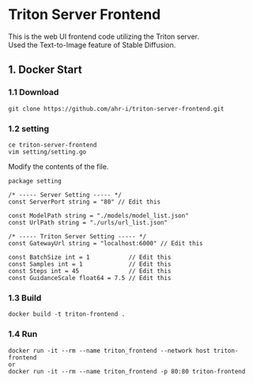 # Triton Server Frontend
This is the web UI frontend code utilizing the Triton server.  
Used the Text-to-Image feature of Stable Diffusion.   

## 1. Docker Start
### 1.1 Download
```
git clone https://github.com/ahr-i/triton-server-frontend.git
```

### 1.2 setting
```
ce triton-server-frontend
vim setting/setting.go
```
Modify the contents of the file.   
```
package setting

/* ----- Server Setting ----- */
const ServerPort string = "80" // Edit this

const ModelPath string = "./models/model_list.json"
const UrlPath string = "./urls/url_list.json"

/* ----- Triton Server Setting ----- */
const GatewayUrl string = "localhost:6000" // Edit this

const BatchSize int = 1           // Edit this
const Samples int = 1             // Edit this
const Steps int = 45              // Edit this
const GuidanceScale float64 = 7.5 // Edit this
```

### 1.3 Build
```
docker build -t triton-frontend .
```

### 1.4 Run
```
docker run -it --rm --name triton_frontend --network host triton-frontend
or
docker run -it --rm --name triton_frontend -p 80:80 triton-frontend
```
